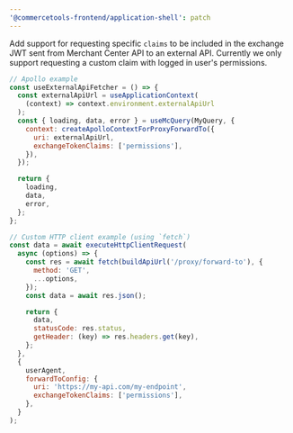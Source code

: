 ```yaml
---
'@commercetools-frontend/application-shell': patch
---
```


Add support for requesting specific `claims` to be included in the exchange JWT sent from Merchant Center API to an external API.
Currently we only support requesting a custom claim with logged in user's permissions.

```js
// Apollo example
const useExternalApiFetcher = () => {
  const externalApiUrl = useApplicationContext(
    (context) => context.environment.externalApiUrl
  );
  const { loading, data, error } = useMcQuery(MyQuery, {
    context: createApolloContextForProxyForwardTo({
      uri: externalApiUrl,
      exchangeTokenClaims: ['permissions'],
    }),
  });

  return {
    loading,
    data,
    error,
  };
};
```

```js
// Custom HTTP client example (using `fetch`)
const data = await executeHttpClientRequest(
  async (options) => {
    const res = await fetch(buildApiUrl('/proxy/forward-to'), {
      method: 'GET',
      ...options,
    });
    const data = await res.json();

    return {
      data,
      statusCode: res.status,
      getHeader: (key) => res.headers.get(key),
    };
  },
  {
    userAgent,
    forwardToConfig: {
      uri: 'https://my-api.com/my-endpoint',
      exchangeTokenClaims: ['permissions'],
    },
  }
);
```
